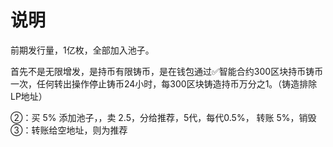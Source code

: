 # 说明

前期发行量，1亿枚，全部加入池子。

首先不是无限增发，是持币有限铸币，是在钱包通过✅智能合约300区块持币铸币一次，任何转出操作停止铸币24小时，每300区块铸造持币万分之1。（铸造排除LP地址）

②：买  5%    添加池子，，卖  2.5，分给推荐，5代，每代0.5%， 转账 5%，销毁
③：转账给空地址，则为推荐